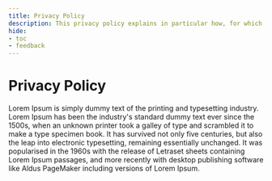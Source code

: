 ```yaml
---
title: Privacy Policy
description: This privacy policy explains in particular how, for which purposes, and to what extent your Personal Data is collected and processed by us through the Website.
hide:
- toc
- feedback
---
```


# Privacy Policy

Lorem Ipsum is simply dummy text of the printing and typesetting industry. Lorem Ipsum has been the industry's standard dummy text ever since the 1500s, when an unknown printer took a galley of type and scrambled it to make a type specimen book. It has survived not only five centuries, but also the leap into electronic typesetting, remaining essentially unchanged. It was popularised in the 1960s with the release of Letraset sheets containing Lorem Ipsum passages, and more recently with desktop publishing software like Aldus PageMaker including versions of Lorem Ipsum.
